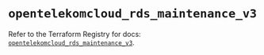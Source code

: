 # `opentelekomcloud_rds_maintenance_v3`

Refer to the Terraform Registry for docs: [`opentelekomcloud_rds_maintenance_v3`](https://registry.terraform.io/providers/opentelekomcloud/opentelekomcloud/1.36.45/docs/resources/rds_maintenance_v3).
